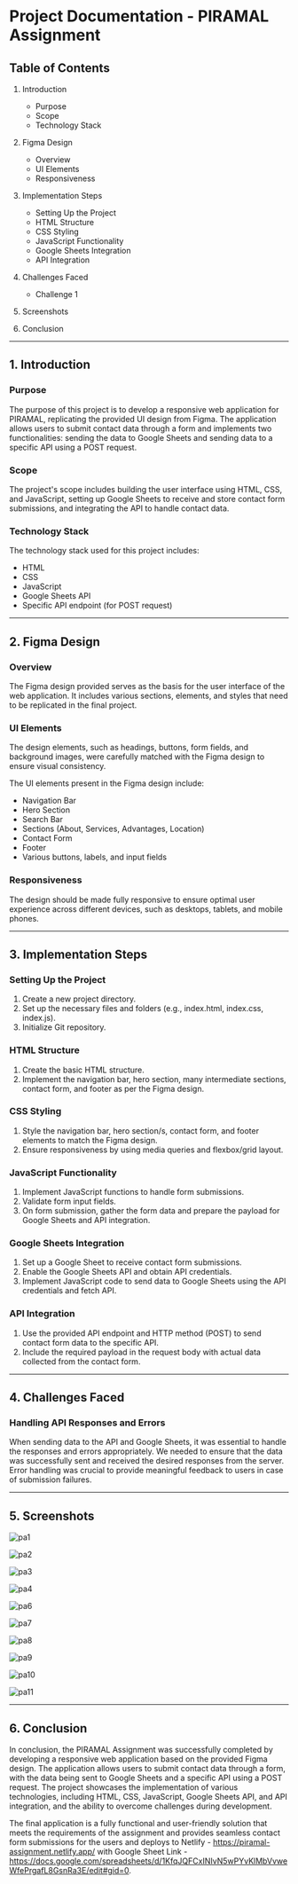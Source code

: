 # Project Documentation - PIRAMAL Assignment

## Table of Contents

1. Introduction
   - Purpose
   - Scope
   - Technology Stack

2. Figma Design
   - Overview
   - UI Elements
   - Responsiveness

3. Implementation Steps
   - Setting Up the Project
   - HTML Structure
   - CSS Styling
   - JavaScript Functionality
   - Google Sheets Integration
   - API Integration

4. Challenges Faced
   - Challenge 1

5. Screenshots

6. Conclusion

---

## 1. Introduction

### Purpose

The purpose of this project is to develop a responsive web application for PIRAMAL, replicating the provided UI design from Figma. The application allows users to submit contact data through a form and implements two functionalities: sending the data to Google Sheets and sending data to a specific API using a POST request.

### Scope

The project's scope includes building the user interface using HTML, CSS, and JavaScript, setting up Google Sheets to receive and store contact form submissions, and integrating the API to handle contact data.

### Technology Stack

The technology stack used for this project includes:

- HTML
- CSS
- JavaScript
- Google Sheets API
- Specific API endpoint (for POST request)

---

## 2. Figma Design

### Overview

The Figma design provided serves as the basis for the user interface of the web application. It includes various sections, elements, and styles that need to be replicated in the final project.

### UI Elements

The design elements, such as headings, buttons, form fields, and background images, were carefully matched with the Figma design to ensure visual consistency.

The UI elements present in the Figma design include:

- Navigation Bar
- Hero Section
- Search Bar
- Sections (About, Services, Advantages, Location)
- Contact Form
- Footer
- Various buttons, labels, and input fields

### Responsiveness

The design should be made fully responsive to ensure optimal user experience across different devices, such as desktops, tablets, and mobile phones.

---

## 3. Implementation Steps

### Setting Up the Project

1. Create a new project directory.
2. Set up the necessary files and folders (e.g., index.html, index.css, index.js).
3. Initialize Git repository.

### HTML Structure

1. Create the basic HTML structure.
2. Implement the navigation bar, hero section, many intermediate sections, contact form, and footer as per the Figma design.

### CSS Styling

1. Style the navigation bar, hero section/s, contact form, and footer elements to match the Figma design.
2. Ensure responsiveness by using media queries and flexbox/grid layout.

### JavaScript Functionality

1. Implement JavaScript functions to handle form submissions.
2. Validate form input fields.
3. On form submission, gather the form data and prepare the payload for Google Sheets and API integration.

### Google Sheets Integration

1. Set up a Google Sheet to receive contact form submissions.
2. Enable the Google Sheets API and obtain API credentials.
3. Implement JavaScript code to send data to Google Sheets using the API credentials and fetch API.

### API Integration

1. Use the provided API endpoint and HTTP method (POST) to send contact form data to the specific API.
2. Include the required payload in the request body with actual data collected from the contact form.

---

## 4. Challenges Faced

### Handling API Responses and Errors

When sending data to the API and Google Sheets, it was essential to handle the responses and errors appropriately. We needed to ensure that the data was successfully sent and received the desired responses from the server. Error handling was crucial to provide meaningful feedback to users in case of submission failures.

---

## 5. Screenshots
   
   ![pa1](https://github.com/mayank-singh-care/Piramal_Assignment/assets/31184015/1eab908c-b15f-4bc3-bc43-6f3a03e8bf3e)
   
   ![pa2](https://github.com/mayank-singh-care/Piramal_Assignment/assets/31184015/e064ab5e-c8cc-49cf-a68e-904742d78d4e)
   
   ![pa3](https://github.com/mayank-singh-care/Piramal_Assignment/assets/31184015/eab3e358-8c6d-4fd8-a102-63f79b4f50d0)
   
   ![pa4](https://github.com/mayank-singh-care/Piramal_Assignment/assets/31184015/40b164a1-b761-437c-b295-ce017cb9684a)
   
   ![pa6](https://github.com/mayank-singh-care/Piramal_Assignment/assets/31184015/c3af75f2-490c-4761-afec-ecdbfccd7041)
   
   ![pa7](https://github.com/mayank-singh-care/Piramal_Assignment/assets/31184015/8def0d21-a146-4797-bc34-76288e0bd35d)
   
   ![pa8](https://github.com/mayank-singh-care/Piramal_Assignment/assets/31184015/6dfdba3f-10e9-4a39-af1b-0a1eb1e2588b)
   
   ![pa9](https://github.com/mayank-singh-care/Piramal_Assignment/assets/31184015/f13f447f-b822-4d68-b3ea-dd53471a445e)
   
   ![pa10](https://github.com/mayank-singh-care/Piramal_Assignment/assets/31184015/f4e5d2fe-e6b5-4eef-aa05-880d9494a892)
   
   ![pa11](https://github.com/mayank-singh-care/Piramal_Assignment/assets/31184015/4df23197-afd9-430a-8af5-9de096f8c5b3)

---

## 6. Conclusion

In conclusion, the PIRAMAL Assignment was successfully completed by developing a responsive web application based on the provided Figma design. The application allows users to submit contact data through a form, with the data being sent to Google Sheets and a specific API using a POST request. The project showcases the implementation of various technologies, including HTML, CSS, JavaScript, Google Sheets API, and API integration, and the ability to overcome challenges during development.

The final application is a fully functional and user-friendly solution that meets the requirements of the assignment and provides seamless contact form submissions for the users and deploys to Netlify - https://piramal-assignment.netlify.app/ with Google Sheet Link - https://docs.google.com/spreadsheets/d/1KfqJQFCxINIvN5wPYvKlMbVvweWfePrgafL8GsnRa3E/edit#gid=0.
